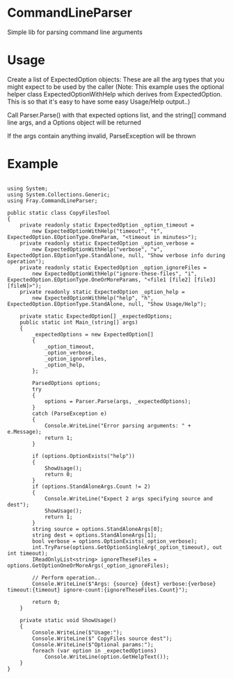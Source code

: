 # CommandLineParser
Simple lib for parsing command line arguments

# Usage
Create a list of ExpectedOption objects:  These are all the arg types that you might expect to be used by the caller
(Note: This example uses the optional helper class ExpectedOptionWithHelp which derives from ExpectedOption.
This is so that it's easy to have some easy Usage/Help output..)

Call Parser.Parse() with that expected options list, and the string[] command line args, and a Options object will be returned

If the args contain anything invalid, ParseException will be thrown

# Example

```

using System;
using System.Collections.Generic;
using Fray.CommandLineParser;

public static class CopyFilesTool
{
    private readonly static ExpectedOption _option_timeout =
        new ExpectedOptionWithHelp("timeout", "t", ExpectedOption.EOptionType.OneParam, "<timeout in minutes>");
    private readonly static ExpectedOption _option_verbose =
        new ExpectedOptionWithHelp("verbose", "v", ExpectedOption.EOptionType.StandAlone, null, "Show verbose info during operation");
    private readonly static ExpectedOption _option_ignoreFiles =
        new ExpectedOptionWithHelp("ignore-these-files", "i", ExpectedOption.EOptionType.OneOrMoreParams, "<file1 [file2] [file3] [fileN]>");
    private readonly static ExpectedOption _option_help =
        new ExpectedOptionWithHelp("help", "h", ExpectedOption.EOptionType.StandAlone, null, "Show Usage/Help");

    private static ExpectedOption[] _expectedOptions;
    public static int Main_(string[] args)
    {
        _expectedOptions = new ExpectedOption[]
        {
            _option_timeout,
            _option_verbose,
            _option_ignoreFiles,
            _option_help,
        };

        ParsedOptions options;
        try
        {
            options = Parser.Parse(args, _expectedOptions);
        }
        catch (ParseException e)
        {
            Console.WriteLine("Error parsing arguments: " + e.Message);
            return 1;
        }

        if (options.OptionExists("help"))
        {
            ShowUsage();
            return 0;
        }
        if (options.StandAloneArgs.Count != 2)
        {
            Console.WriteLine("Expect 2 args specifying source and dest");
            ShowUsage();
            return 1;
        }
        string source = options.StandAloneArgs[0];
        string dest = options.StandAloneArgs[1];
        bool verbose = options.OptionExists(_option_verbose);
        int.TryParse(options.GetOptionSingleArg(_option_timeout), out int timeout);
        IReadOnlyList<string> ignoreTheseFiles = options.GetOptionOneOrMoreArgs(_option_ignoreFiles);

        // Perform operation..
        Console.WriteLine($"Args: {source} {dest} verbose:{verbose} timeout:{timeout} ignore-count:{ignoreTheseFiles.Count}");

        return 0;
    }

    private static void ShowUsage()
    {
        Console.WriteLine($"Usage:");
        Console.WriteLine($" CopyFiles source dest");
        Console.WriteLine($"Optional params:");
        foreach (var option in _expectedOptions)
            Console.WriteLine(option.GetHelpText());
    }
}
```
